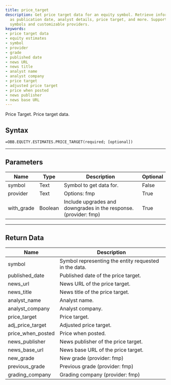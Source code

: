 ```yaml
---
title: price_target
description: Get price target data for an equity symbol. Retrieve information such
  as publication date, analyst details, price target, and more. Supports multiple
  symbols and customizable providers.
keywords: 
- price target data
- equity estimates
- symbol
- provider
- grade
- published date
- news URL
- news title
- analyst name
- analyst company
- price target
- adjusted price target
- price when posted
- news publisher
- news base URL
---
```


<!-- markdownlint-disable MD041 -->

Price Target. Price target data.

## Syntax

```excel wordwrap
=OBB.EQUITY.ESTIMATES.PRICE_TARGET(required; [optional])
```

---

## Parameters

| Name | Type | Description | Optional |
| ---- | ---- | ----------- | -------- |
| symbol | Text | Symbol to get data for. | False |
| provider | Text | Options: fmp | True |
| with_grade | Boolean | Include upgrades and downgrades in the response. (provider: fmp) | True |

---

## Return Data

| Name | Description |
| ---- | ----------- |
| symbol | Symbol representing the entity requested in the data.  |
| published_date | Published date of the price target.  |
| news_url | News URL of the price target.  |
| news_title | News title of the price target.  |
| analyst_name | Analyst name.  |
| analyst_company | Analyst company.  |
| price_target | Price target.  |
| adj_price_target | Adjusted price target.  |
| price_when_posted | Price when posted.  |
| news_publisher | News publisher of the price target.  |
| news_base_url | News base URL of the price target.  |
| new_grade | New grade (provider: fmp) |
| previous_grade | Previous grade (provider: fmp) |
| grading_company | Grading company (provider: fmp) |
